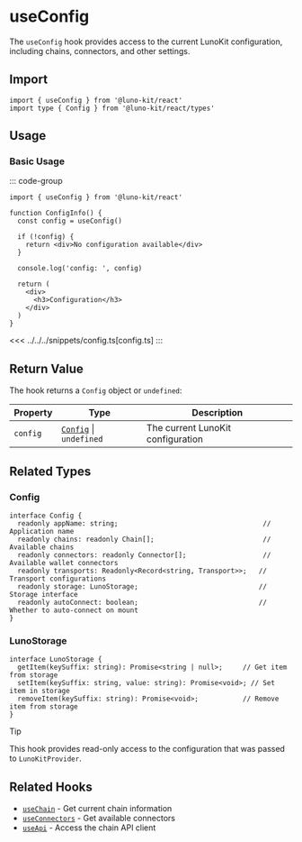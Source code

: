 # useConfig

The `useConfig` hook provides access to the current LunoKit configuration, including chains, connectors, and other settings.

## Import

```tsx
import { useConfig } from '@luno-kit/react'
import type { Config } from '@luno-kit/react/types'
```

## Usage

### Basic Usage

::: code-group
```tsx [index.tsx]
import { useConfig } from '@luno-kit/react'

function ConfigInfo() {
  const config = useConfig()

  if (!config) {
    return <div>No configuration available</div>
  }
  
  console.log('config: ', config)

  return (
    <div>
      <h3>Configuration</h3>
    </div>
  )
}
```
<<< ../../../snippets/config.ts[config.ts]
:::

## Return Value

The hook returns a `Config` object or `undefined`:

| Property | Type | Description |
|----------|------|-------------|
| `config` | [`Config`](#config) \| `undefined` | The current LunoKit configuration |

## Related Types

### Config

```tsx
interface Config {
  readonly appName: string;                                    // Application name
  readonly chains: readonly Chain[];                           // Available chains
  readonly connectors: readonly Connector[];                   // Available wallet connectors
  readonly transports: Readonly<Record<string, Transport>>;   // Transport configurations
  readonly storage: LunoStorage;                              // Storage interface
  readonly autoConnect: boolean;                              // Whether to auto-connect on mount
}
```

### LunoStorage

```tsx
interface LunoStorage {
  getItem(keySuffix: string): Promise<string | null>;     // Get item from storage
  setItem(keySuffix: string, value: string): Promise<void>; // Set item in storage
  removeItem(keySuffix: string): Promise<void>;           // Remove item from storage
}
```

> [!TIP]
> This hook provides read-only access to the configuration that was passed to `LunoKitProvider`.

## Related Hooks

- [`useChain`](/hooks/chain/use-chain) - Get current chain information
- [`useConnectors`](/hooks/connection/use-connectors) - Get available connectors
- [`useApi`](/hooks/api/use-api) - Access the chain API client
